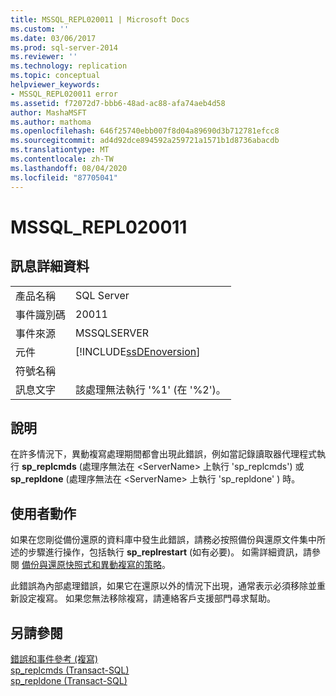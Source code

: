 ```yaml
---
title: MSSQL_REPL020011 | Microsoft Docs
ms.custom: ''
ms.date: 03/06/2017
ms.prod: sql-server-2014
ms.reviewer: ''
ms.technology: replication
ms.topic: conceptual
helpviewer_keywords:
- MSSQL_REPL020011 error
ms.assetid: f72072d7-bbb6-48ad-ac88-afa74aeb4d58
author: MashaMSFT
ms.author: mathoma
ms.openlocfilehash: 646f25740ebb007f8d04a89690d3b712781efcc8
ms.sourcegitcommit: ad4d92dce894592a259721a1571b1d8736abacdb
ms.translationtype: MT
ms.contentlocale: zh-TW
ms.lasthandoff: 08/04/2020
ms.locfileid: "87705041"
---
```

# <a name="mssql_repl020011"></a>MSSQL_REPL020011
    
## <a name="message-details"></a>訊息詳細資料  
  
|||  
|-|-|  
|產品名稱|SQL Server|  
|事件識別碼|20011|  
|事件來源|MSSQLSERVER|  
|元件|[!INCLUDE[ssDEnoversion](../../includes/ssdenoversion-md.md)]|  
|符號名稱||  
|訊息文字|該處理無法執行 '%1' (在 '%2')。|  
  
## <a name="explanation"></a>說明  
 在許多情況下，異動複寫處理期間都會出現此錯誤，例如當記錄讀取器代理程式執行 **sp_replcmds** (處理序無法在 \<ServerName> 上執行 'sp_replcmds') 或 **sp_repldone** (處理序無法在 \<ServerName> 上執行 'sp_repldone' ) 時。  
  
## <a name="user-action"></a>使用者動作  
 如果在您剛從備份還原的資料庫中發生此錯誤，請務必按照備份與還原文件集中所述的步驟進行操作，包括執行 **sp_replrestart** (如有必要)。 如需詳細資訊，請參閱 [備份與還原快照式和異動複寫的策略](administration/strategies-for-backing-up-and-restoring-snapshot-and-transactional-replication.md)。  
  
 此錯誤為內部處理錯誤，如果它在還原以外的情況下出現，通常表示必須移除並重新設定複寫。 如果您無法移除複寫，請連絡客戶支援部門尋求幫助。  
  
## <a name="see-also"></a>另請參閱  
 [錯誤和事件參考 &#40;複寫&#41;](errors-and-events-reference-replication.md)   
 [sp_replcmds &#40;Transact-SQL&#41;](/sql/relational-databases/system-stored-procedures/sp-replcmds-transact-sql)   
 [sp_repldone &#40;Transact-SQL&#41;](/sql/relational-databases/system-stored-procedures/sp-repldone-transact-sql)  
  
  
